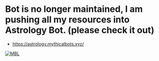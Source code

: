# Bot is no longer maintained, I am pushing all my resources into Astrology Bot. (please check it out)

- https://astrology.mythicalbots.xyz/

[![MBL](https://mythicalbots.xyz/bot/675167375858991115/embed?q= )](https://mythicalbots.xyz/bot/675167375858991115)
